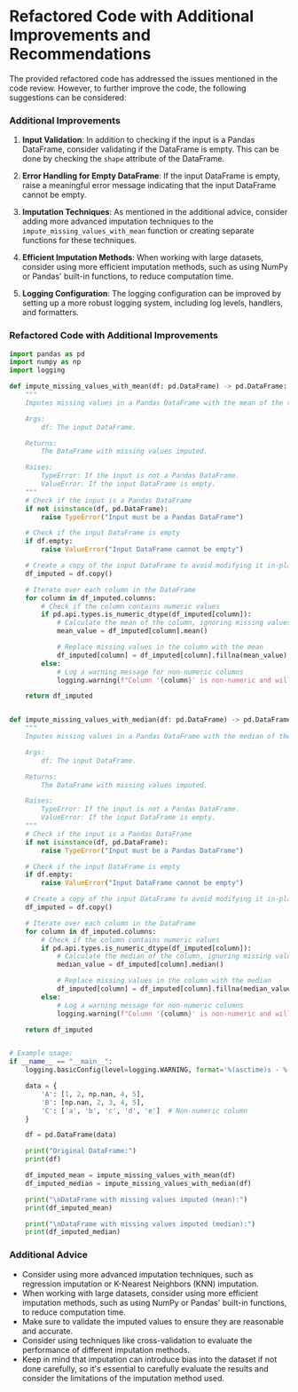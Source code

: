 **Refactored Code with Additional Improvements and Recommendations**
====================================================================

The provided refactored code has addressed the issues mentioned in the code review. However, to further improve the code, the following suggestions can be considered:

### Additional Improvements

1.  **Input Validation**: In addition to checking if the input is a Pandas DataFrame, consider validating if the DataFrame is empty. This can be done by checking the `shape` attribute of the DataFrame.

2.  **Error Handling for Empty DataFrame**: If the input DataFrame is empty, raise a meaningful error message indicating that the input DataFrame cannot be empty.

3.  **Imputation Techniques**: As mentioned in the additional advice, consider adding more advanced imputation techniques to the `impute_missing_values_with_mean` function or creating separate functions for these techniques.

4.  **Efficient Imputation Methods**: When working with large datasets, consider using more efficient imputation methods, such as using NumPy or Pandas' built-in functions, to reduce computation time.

5.  **Logging Configuration**: The logging configuration can be improved by setting up a more robust logging system, including log levels, handlers, and formatters.

### Refactored Code with Additional Improvements

```python
import pandas as pd
import numpy as np
import logging

def impute_missing_values_with_mean(df: pd.DataFrame) -> pd.DataFrame:
    """
    Imputes missing values in a Pandas DataFrame with the mean of the respective column.

    Args:
        df: The input DataFrame.

    Returns:
        The DataFrame with missing values imputed.

    Raises:
        TypeError: If the input is not a Pandas DataFrame.
        ValueError: If the input DataFrame is empty.
    """
    # Check if the input is a Pandas DataFrame
    if not isinstance(df, pd.DataFrame):
        raise TypeError("Input must be a Pandas DataFrame")

    # Check if the input DataFrame is empty
    if df.empty:
        raise ValueError("Input DataFrame cannot be empty")

    # Create a copy of the input DataFrame to avoid modifying it in-place
    df_imputed = df.copy()

    # Iterate over each column in the DataFrame
    for column in df_imputed.columns:
        # Check if the column contains numeric values
        if pd.api.types.is_numeric_dtype(df_imputed[column]):
            # Calculate the mean of the column, ignoring missing values
            mean_value = df_imputed[column].mean()

            # Replace missing values in the column with the mean
            df_imputed[column] = df_imputed[column].fillna(mean_value)
        else:
            # Log a warning message for non-numeric columns
            logging.warning(f"Column '{column}' is non-numeric and will not be imputed.")

    return df_imputed


def impute_missing_values_with_median(df: pd.DataFrame) -> pd.DataFrame:
    """
    Imputes missing values in a Pandas DataFrame with the median of the respective column.

    Args:
        df: The input DataFrame.

    Returns:
        The DataFrame with missing values imputed.

    Raises:
        TypeError: If the input is not a Pandas DataFrame.
        ValueError: If the input DataFrame is empty.
    """
    # Check if the input is a Pandas DataFrame
    if not isinstance(df, pd.DataFrame):
        raise TypeError("Input must be a Pandas DataFrame")

    # Check if the input DataFrame is empty
    if df.empty:
        raise ValueError("Input DataFrame cannot be empty")

    # Create a copy of the input DataFrame to avoid modifying it in-place
    df_imputed = df.copy()

    # Iterate over each column in the DataFrame
    for column in df_imputed.columns:
        # Check if the column contains numeric values
        if pd.api.types.is_numeric_dtype(df_imputed[column]):
            # Calculate the median of the column, ignoring missing values
            median_value = df_imputed[column].median()

            # Replace missing values in the column with the median
            df_imputed[column] = df_imputed[column].fillna(median_value)
        else:
            # Log a warning message for non-numeric columns
            logging.warning(f"Column '{column}' is non-numeric and will not be imputed.")

    return df_imputed


# Example usage:
if __name__ == "__main__":
    logging.basicConfig(level=logging.WARNING, format='%(asctime)s - %(levelname)s - %(message)s')

    data = {
        'A': [1, 2, np.nan, 4, 5],
        'B': [np.nan, 2, 3, 4, 5],
        'C': ['a', 'b', 'c', 'd', 'e']  # Non-numeric column
    }

    df = pd.DataFrame(data)

    print("Original DataFrame:")
    print(df)

    df_imputed_mean = impute_missing_values_with_mean(df)
    df_imputed_median = impute_missing_values_with_median(df)

    print("\nDataFrame with missing values imputed (mean):")
    print(df_imputed_mean)

    print("\nDataFrame with missing values imputed (median):")
    print(df_imputed_median)

```

### Additional Advice

*   Consider using more advanced imputation techniques, such as regression imputation or K-Nearest Neighbors (KNN) imputation.
*   When working with large datasets, consider using more efficient imputation methods, such as using NumPy or Pandas' built-in functions, to reduce computation time.
*   Make sure to validate the imputed values to ensure they are reasonable and accurate.
*   Consider using techniques like cross-validation to evaluate the performance of different imputation methods.
*   Keep in mind that imputation can introduce bias into the dataset if not done carefully, so it's essential to carefully evaluate the results and consider the limitations of the imputation method used.